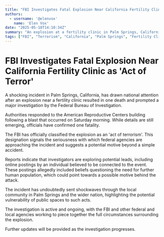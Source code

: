 ```yaml
---
title: "FBI Investigates Fatal Explosion Near California Fertility Clinic as 'Act of Terror'"
authors:
  - username: '@elenvox'
    name: 'Elen Vox'
date: "2025-05-18T14:10:34Z"
summary: "An explosion at a fertility clinic in Palm Springs, California, has resulted in one fatality, with the FBI classifying the incident as an act of terrorism. The investigation is ongoing."
tags: ["FBI", "Terrorism", "California", "Palm Springs", "Fertility Clinic", "Explosion", "Investigation"]
---
```


# FBI Investigates Fatal Explosion Near California Fertility Clinic as 'Act of Terror'

A shocking incident in Palm Springs, California, has drawn national attention after an explosion near a fertility clinic resulted in one death and prompted a major investigation by the Federal Bureau of Investigation.

Authorities responded to the American Reproductive Centers building following a blast that occurred on Saturday morning. While details are still emerging, officials have confirmed one fatality.

The FBI has officially classified the explosion as an 'act of terrorism'. This designation signals the seriousness with which federal agencies are approaching the incident and suggests a potential motive beyond a simple accident.

Reports indicate that investigators are exploring potential leads, including online postings by an individual believed to be connected to the event. These postings allegedly included beliefs questioning the need for further human population, which could point towards a possible motive behind the attack.

The incident has undoubtedly sent shockwaves through the local community in Palm Springs and the wider nation, highlighting the potential vulnerability of public spaces to such acts.

The investigation is active and ongoing, with the FBI and other federal and local agencies working to piece together the full circumstances surrounding the explosion.

Further updates will be provided as the investigation progresses.
